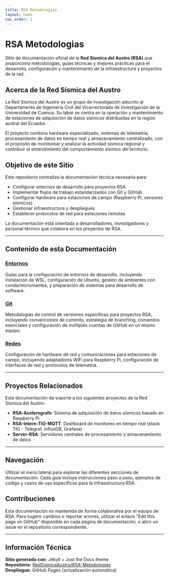 ```yaml
---
title: RSA Metodologias
layout: home
nav_order: 1
---
```


# RSA Metodologias

Sitio de documentación oficial de la **Red Sísmica del Austro (RSA)** que proporciona metodologías, guías técnicas y mejores prácticas para el desarrollo, configuración y mantenimiento de la infraestructura y proyectos de la red.

## Acerca de la Red Sísmica del Austro

La Red Sísmica del Austro es un grupo de investigación adscrito al Departamento de Ingeniería Civil del Vicerrectorado de Investigación de la Universidad de Cuenca. Su labor se centra en la operación y mantenimiento de estaciones de adquisición de datos sísmicos distribuidas en la región austral del Ecuador.

El proyecto combina hardware especializado, sistemas de telemetría, procesamiento de datos en tiempo real y almacenamiento centralizado, con el propósito de monitorear y analizar la actividad sísmica regional y contribuir al entendimiento del comportamiento sísmico del territorio.

## Objetivo de este Sitio

Este repositorio centraliza la documentación técnica necesaria para:

- Configurar entornos de desarrollo para proyectos RSA
- Implementar flujos de trabajo estandarizados con Git y GitHub
- Configurar hardware para estaciones de campo (Raspberry Pi, sensores sísmicos)
- Gestionar infraestructura y despliegues
- Establecer protocolos de red para estaciones remotas

La documentación está orientada a desarrolladores, investigadores y personal técnico que colabora en los proyectos de RSA.

---

## Contenido de esta Documentación

### [Entornos](docs/entornos/)
Guías para la configuración de entornos de desarrollo, incluyendo instalación de WSL, configuración de Ubuntu, gestión de ambientes con conda/micromamba, y preparación de sistemas para desarrollo de software.

### [Git](docs/git/)
Metodologías de control de versiones específicas para proyectos RSA, incluyendo convenciones de commits, estrategia de branching, comandos esenciales y configuración de múltiples cuentas de GitHub en un mismo equipo.

### [Redes](docs/redes/)
Configuración de hardware de red y comunicaciones para estaciones de campo, incluyendo adaptadores WiFi para Raspberry Pi, configuración de interfaces de red y protocolos de telemetría.

---

## Proyectos Relacionados

Esta documentación da soporte a los siguientes proyectos de la Red Sísmica del Austro:

- **RSA-Acelerografo**: Sistema de adquisición de datos sísmicos basado en Raspberry Pi
- **RSA-Intern-TIG-MQTT**: Dashboard de monitoreo en tiempo real (stack TIG - Telegraf, InfluxDB, Grafana)
- **Server-RSA**: Servidores centrales de procesamiento y almacenamiento de datos

---

## Navegación

Utilizar el menú lateral para explorar las diferentes secciones de documentación. Cada guía incluye instrucciones paso a paso, ejemplos de código y casos de uso específicos para la infraestructura RSA.

## Contribuciones

Esta documentación es mantenida de forma colaborativa por el equipo de RSA. Para sugerir cambios o reportar errores, utilizar el enlace "Edit this page on GitHub" disponible en cada página de documentación, o abrir un issue en el repositorio correspondiente.

---

## Información Técnica

**Sitio generado con:** Jekyll + Just the Docs theme  
**Repositorio:** [RedSismicaAustro/RSA-Metodologias](https://github.com/RedSismicaAustro/RSA-Metodologias)  
**Despliegue:** GitHub Pages (actualización automática)